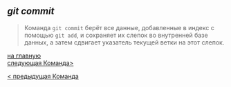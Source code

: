 ## ***git commit***

> Команда `git commit` берёт все данные, добавленные в индекс с помощью `git add`, и сохраняет их слепок во внутренней базе данных, а затем сдвигает указатель текущей ветки на этот слепок.


[на главную](/readme.md)                 
[следующая Команда>](/5reset.md)

[< предыдущая Команда](/3diff.md)